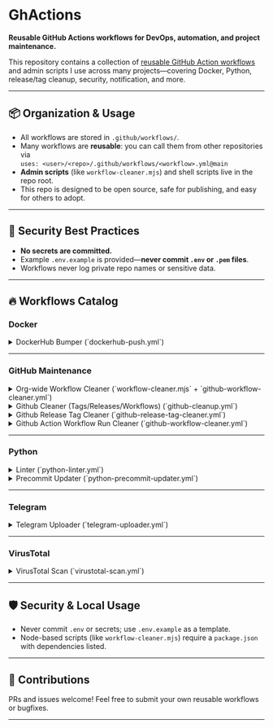 # GhActions

**Reusable GitHub Actions workflows for DevOps, automation, and project maintenance.**

This repository contains a collection of [reusable GitHub Action workflows](https://docs.github.com/en/actions/using-workflows/reusing-workflows) and admin scripts I use across many projects—covering Docker, Python, release/tag cleanup, security, notification, and more.

---

## 📦 Organization & Usage

- All workflows are stored in `.github/workflows/`.
- Many workflows are **reusable**: you can call them from other repositories via  
  `uses: <user>/<repo>/.github/workflows/<workflow>.yml@main`
- **Admin scripts** (like `workflow-cleaner.mjs`) and shell scripts live in the repo root.
- This repo is designed to be open source, safe for publishing, and easy for others to adopt.

---

## 🚦 Security Best Practices

- **No secrets are committed.**
- Example `.env.example` is provided—**never commit `.env` or `.pem` files**.
- Workflows never log private repo names or sensitive data.

---

## 🔥 Workflows Catalog

### Docker

<details>
<summary>DockerHub Bumper (`dockerhub-push.yml`)</summary>

| Name                 | Input Data Type | Default                                | Input Type | Mandatory? | Description                          |
|----------------------|-----------------|----------------------------------------|------------|------------|--------------------------------------|
| `DOCKERHUB_USERNAME` | string          | -                                      | secrets    | ✅          | Dockerhub Username                   |
| `DOCKERHUB_TOKEN`    | string          | -                                      | secrets    | ✅          | Dockerhub Password/Token             |
| `IMAGE_TAG`          | string          | ${{ github.repository }}:latest        | inputs     | ❎          | Tag for image                        |
| `PLATFORMS`          | string          | linux/amd64,linux/arm64,linux/arm64/v8 | inputs     | ❎          | Platforms to build for               |
| `FILE`               | string          | DockerFile                             | inputs     | ❎          | DockerFile to use for building image |
</details>

---

### GitHub Maintenance

<details>
<summary>Org-wide Workflow Cleaner (`workflow-cleaner.mjs` + `github-workflow-cleaner.yml`)</summary>

- **What it does:** Deletes old workflow runs (default: 30 days old) across all repos in your GitHub organization or user account using a GitHub App (with logs never revealing private repo names).
- **Setup:**
    - Create a GitHub App (see [docs](./workflow-cleaner.mjs) or repo wiki).
    - Set secrets: `APP_ID`, `PRIVATE_KEY_BASE64`, `OWNER`, `DAYS_OLD`, `DRY_RUN`.
    - Use as a scheduled or manual workflow via GitHub Actions.

**Inputs:**

| Name                 | Type   | Required? | Description                                       |
|----------------------|--------|-----------|---------------------------------------------------|
| `APP_ID`             | secret | ✅         | GitHub App ID                                     |
| `PRIVATE_KEY_BASE64` | secret | ✅         | Base64-encoded private key of the GitHub App      |
| `OWNER`              | secret | ✅         | GitHub org/user name where App is installed       |
| `DAYS_OLD`           | env    | ❎         | Days old before a run is deleted (default: 30)    |
| `DRY_RUN`            | env    | ❎         | Set to `true` for dry-run (no deletes, logs only) |

</details>

<details>
<summary>Github Cleaner (Tags/Releases/Workflows) (`github-cleanup.yml`)</summary>

| Name                      | Input Data Type | Default                  | Input Type | Mandatory? | Description                                                |
|---------------------------|-----------------|--------------------------|------------|------------|------------------------------------------------------------|
| `GH_TOKEN`                | string          | -                        | secrets    | ✅          | [GitHub Token][GH-TOKEN]                                   |
| `GITHUB_REPOSITORY`       | string          | ${{ github.repository }} | inputs     | ❎          | Github Repo to cleanup workflow runs                       |
| `RELEASE_CLEANUP_PATTERN` | string          | [\s\S]*                  | inputs     | ❎          | Release patterns to delete. (Remove everything by default) |

</details>

<details>
<summary>Github Release Tag Cleaner (`github-release-tag-cleaner.yml`)</summary>

| Name                      | Input Data Type | Default           | Input Type | Mandatory? | Description                                                |
|---------------------------|-----------------|-------------------|------------|------------|------------------------------------------------------------|
| `GH_TOKEN`                | string          | -                 | secrets    | ✅          | [GitHub Token][GH-TOKEN]                                   |
| `RELEASE_CLEANUP_PATTERN` | string          | [\s\S]*           | inputs     | ❎          | Release patterns to delete. (Remove everything by default) |

</details>

<details>
<summary>Github Action Workflow Run Cleaner (`github-workflow-cleaner.yml`)</summary>

| Name                | Input Data Type | Default | Input Type | Mandatory? | Description                          |
|---------------------|-----------------|---------|------------|------------|--------------------------------------|
| `GH_TOKEN`          | string          | -       | secrets    | ✅          | [GitHub Token][GH-TOKEN]             |
| `GITHUB_REPOSITORY` | string          | -       | secrets    | ✅          | Github Repo to cleanup workflow runs |

</details>

---

### Python

<details>
<summary>Linter (`python-linter.yml`)</summary>

| Name                    | Input Data Type | Default            | Input Type | Mandatory? | Description                   |
|-------------------------|-----------------|--------------------|------------|------------|-------------------------------|
| `CACHE_DEPENDENCY_PATH` | string          | `requirements.txt` | inputs     | ❎          | Path(s) to requirements file. |
| `PYTHON_VERSION`        | string          | `3.x`              | inputs     | ❎          | Python Version to Use.        |

</details>

<details>
<summary>Precommit Updater (`python-precommit-updater.yml`)</summary>

| Name                    | Input Data Type | Default            | Input Type | Required? | Description                                     |
|-------------------------|-----------------|--------------------|------------|-----------|-------------------------------------------------|
| `GH_TOKEN`              | string          | -                  | secrets    | ✅         | [Github Token][GH-TOKEN] to raise Pull Request. |
| `CACHE_DEPENDENCY_PATH` | string          | `requirements.txt` | inputs     | ❎         | Path(s) to requirements file.                   |
| `PYTHON_VERSION`        | string          | `3.x`              | inputs     | ❎         | Python Version to Use.                          |

</details>

---

### Telegram

<details>
<summary>Telegram Uploader (`telegram-uploader.yml`)</summary>

| Name                          | Input Data Type | Default                                                      | Input Type | Mandatory? | Description                                        |
|-------------------------------|-----------------|--------------------------------------------------------------|------------|------------|----------------------------------------------------|
| `TELEGRAM_API_ID`             | number          | -                                                            | secrets    | ✅          | API ID from [Telegram][TELEGRAM-TOKEN]             |
| `TELEGRAM_API_HASH`           | string          | -                                                            | secrets    | ✅          | API HASH from [Telegram][TELEGRAM-TOKEN]           |
| `TELEGRAM_BOT_TOKEN`          | string          | -                                                            | secrets    | ✅          | Bot Token from [Telegram][BOT-TOKEN]               |
| `TELEGRAM_CHAT_ID`            | number          | -                                                            | secrets    | ✅          | CHAT ID from [Telegram][CHAT-ID]                   |
| `TELEGRAM_STICKER_ID`         | string          | -                                                            | secrets    | ❎          | Projects default sticker.                          |
| `CHANGELOG_GITHUB_REPOSITORY` | string          | ${{ github.repository }}                                     | secrets    | ❎          | GitHub Repo for changelog URL.                     |
| `DOWNLOAD_GITHUB_REPOSITORY`  | string          | ${{ github.repository }}                                     | secrets    | ❎          | GitHub Repo to download assets for upload.         |
| `ASSETS_PATTERN`              | string          | .*                                                           | secrets    | ❎          | Regex pattern for GitHub assets.Upload everything  |
| `MESSAGE`                     | string          | New Release(s)🥳 See Changelog `CHANGELOG_GITHUB_REPOSITORY` | secrets    | ❎          | Message which will be sent before uploading assets |

</details>

---

### VirusTotal

<details>
<summary>VirusTotal Scan (`virustotal-scan.yml`)</summary>

| Name           | Input Data Type | Default | Input Type | Mandatory? | Description                                    |
|----------------|-----------------|---------|------------|------------|------------------------------------------------|
| `GITHUB_TOKEN` | string          | -       | secrets    | ✅          | [GitHub Token][GH-TOKEN] to edit Release info. |
| `VT_API_KEY`   | string          | -       | secrets    | ✅          | Virus Total API Key.                           |
| `FILES`        | string          | -       | inputs     | ✅          | Files to Scan.                                 |
| `REQUEST_RATE` | number          | 4       | inputs     | ❎          | Rate Limit for Virus Total API.                |

</details>

---

## 🛡️ Security & Local Usage

- Never commit `.env` or secrets; use `.env.example` as a template.
- Node-based scripts (like `workflow-cleaner.mjs`) require a `package.json` with dependencies listed.

---

## 📝 Contributions

PRs and issues welcome! Feel free to submit your own reusable workflows or bugfixes.

---

[GH-TOKEN]: https://github.com/settings/tokens
[TELEGRAM-TOKEN]: https://my.telegram.org/apps
[BOT-TOKEN]: https://t.me/BotFather
[CHAT-ID]: https://t.me/username_to_id_bot  
